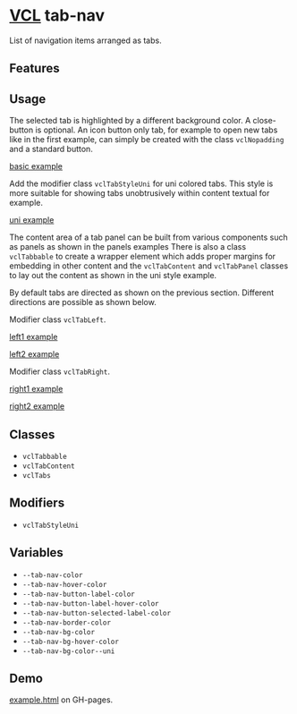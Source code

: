 # [VCL](https://github.com/vcl/doc) tab-nav

List of navigation items arranged as tabs.

## Features

## Usage

The selected tab is highlighted by a different background color.
A close-button is optional.
An icon button only tab, for example to open new tabs like in the first example,
can simply be created with the class `vclNopadding` and a standard button.

[basic example](/demo/example-basic.html)

Add the modifier class `vclTabStyleUni` for uni colored tabs.
This style is more suitable for showing tabs unobtrusively within
content textual for example.

[uni example](/demo/example-uni.html)

The content area of a tab panel can be built from various components
such as panels as shown in the panels examples
There is also a class `vclTabbable` to create a wrapper
element which adds proper margins for embedding
in other content and the `vclTabContent` and `vclTabPanel`
classes to lay out the content as shown in the uni style example.

By default tabs are directed as shown on the previous section.
Different directions are possible as shown below.

Modifier class `vclTabLeft`.

[left1 example](/demo/example-left1.html)

[left2 example](/demo/example-left2.html)

Modifier class `vclTabRight`.

[right1 example](/demo/example-right1.html)

[right2 example](/demo/example-right2.html)


## Classes

- `vclTabbable`
- `vclTabContent`
- `vclTabs`

## Modifiers

- `vclTabStyleUni`

## Variables

- `--tab-nav-color`
- `--tab-nav-hover-color`
- `--tab-nav-button-label-color`
- `--tab-nav-button-label-hover-color`
- `--tab-nav-button-selected-label-color`
- `--tab-nav-border-color`
- `--tab-nav-bg-color`
- `--tab-nav-bg-hover-color`
- `--tab-nav-bg-color--uni`

## Demo

[example.html](/demo/example.html) on GH-pages.
